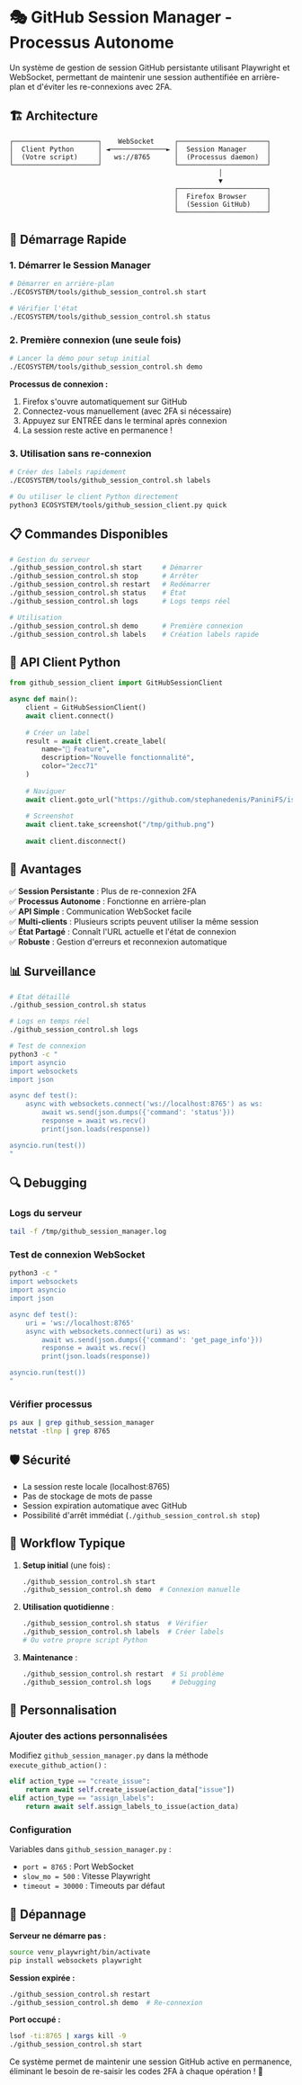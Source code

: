 # 🎭 GitHub Session Manager - Processus Autonome

Un système de gestion de session GitHub persistante utilisant Playwright et WebSocket, permettant de maintenir une session authentifiée en arrière-plan et d'éviter les re-connexions avec 2FA.

## 🏗️ Architecture

```
┌─────────────────────┐    WebSocket     ┌──────────────────────┐
│  Client Python      │ ◄──────────────► │  Session Manager     │
│  (Votre script)     │   ws://8765      │  (Processus daemon)  │
└─────────────────────┘                  └──────────────────────┘
                                                    │
                                                    ▼
                                         ┌──────────────────────┐
                                         │  Firefox Browser     │
                                         │  (Session GitHub)    │
                                         └──────────────────────┘
```

## 🚀 Démarrage Rapide

### 1. Démarrer le Session Manager

```bash
# Démarrer en arrière-plan
./ECOSYSTEM/tools/github_session_control.sh start

# Vérifier l'état
./ECOSYSTEM/tools/github_session_control.sh status
```

### 2. Première connexion (une seule fois)

```bash
# Lancer la démo pour setup initial
./ECOSYSTEM/tools/github_session_control.sh demo
```

**Processus de connexion :**
1. Firefox s'ouvre automatiquement sur GitHub
2. Connectez-vous manuellement (avec 2FA si nécessaire)
3. Appuyez sur ENTRÉE dans le terminal après connexion
4. La session reste active en permanence !

### 3. Utilisation sans re-connexion

```bash
# Créer des labels rapidement
./ECOSYSTEM/tools/github_session_control.sh labels

# Ou utiliser le client Python directement
python3 ECOSYSTEM/tools/github_session_client.py quick
```

## 📋 Commandes Disponibles

```bash
# Gestion du serveur
./github_session_control.sh start     # Démarrer
./github_session_control.sh stop      # Arrêter  
./github_session_control.sh restart   # Redémarrer
./github_session_control.sh status    # État
./github_session_control.sh logs      # Logs temps réel

# Utilisation
./github_session_control.sh demo      # Première connexion
./github_session_control.sh labels    # Création labels rapide
```

## 🔧 API Client Python

```python
from github_session_client import GitHubSessionClient

async def main():
    client = GitHubSessionClient()
    await client.connect()
    
    # Créer un label
    result = await client.create_label(
        name="🚀 Feature",
        description="Nouvelle fonctionnalité",
        color="2ecc71"
    )
    
    # Naviguer
    await client.goto_url("https://github.com/stephanedenis/PaniniFS/issues")
    
    # Screenshot
    await client.take_screenshot("/tmp/github.png")
    
    await client.disconnect()
```

## 🎯 Avantages

✅ **Session Persistante** : Plus de re-connexion 2FA  
✅ **Processus Autonome** : Fonctionne en arrière-plan  
✅ **API Simple** : Communication WebSocket facile  
✅ **Multi-clients** : Plusieurs scripts peuvent utiliser la même session  
✅ **État Partagé** : Connaît l'URL actuelle et l'état de connexion  
✅ **Robuste** : Gestion d'erreurs et reconnexion automatique  

## 📊 Surveillance

```bash
# État détaillé
./github_session_control.sh status

# Logs en temps réel
./github_session_control.sh logs

# Test de connexion
python3 -c "
import asyncio
import websockets
import json

async def test():
    async with websockets.connect('ws://localhost:8765') as ws:
        await ws.send(json.dumps({'command': 'status'}))
        response = await ws.recv()
        print(json.loads(response))

asyncio.run(test())
"
```

## 🔍 Debugging

### Logs du serveur
```bash
tail -f /tmp/github_session_manager.log
```

### Test de connexion WebSocket
```bash
python3 -c "
import websockets
import asyncio
import json

async def test():
    uri = 'ws://localhost:8765'
    async with websockets.connect(uri) as ws:
        await ws.send(json.dumps({'command': 'get_page_info'}))
        response = await ws.recv()
        print(json.loads(response))

asyncio.run(test())
"
```

### Vérifier processus
```bash
ps aux | grep github_session_manager
netstat -tlnp | grep 8765
```

## 🛡️ Sécurité

- La session reste locale (localhost:8765)
- Pas de stockage de mots de passe
- Session expiration automatique avec GitHub
- Possibilité d'arrêt immédiat (`./github_session_control.sh stop`)

## 🔄 Workflow Typique

1. **Setup initial** (une fois) :
   ```bash
   ./github_session_control.sh start
   ./github_session_control.sh demo  # Connexion manuelle
   ```

2. **Utilisation quotidienne** :
   ```bash
   ./github_session_control.sh status  # Vérifier
   ./github_session_control.sh labels  # Créer labels
   # Ou votre propre script Python
   ```

3. **Maintenance** :
   ```bash
   ./github_session_control.sh restart  # Si problème
   ./github_session_control.sh logs     # Debugging
   ```

## 📝 Personnalisation

### Ajouter des actions personnalisées

Modifiez `github_session_manager.py` dans la méthode `execute_github_action()` :

```python
elif action_type == "create_issue":
    return await self.create_issue(action_data["issue"])
elif action_type == "assign_labels":
    return await self.assign_labels_to_issue(action_data)
```

### Configuration

Variables dans `github_session_manager.py` :
- `port = 8765` : Port WebSocket
- `slow_mo = 500` : Vitesse Playwright
- `timeout = 30000` : Timeouts par défaut

## 🚨 Dépannage

**Serveur ne démarre pas :**
```bash
source venv_playwright/bin/activate
pip install websockets playwright
```

**Session expirée :**
```bash
./github_session_control.sh restart
./github_session_control.sh demo  # Re-connexion
```

**Port occupé :**
```bash
lsof -ti:8765 | xargs kill -9
./github_session_control.sh start
```

Ce système permet de maintenir une session GitHub active en permanence, éliminant le besoin de re-saisir les codes 2FA à chaque opération ! 🎉
